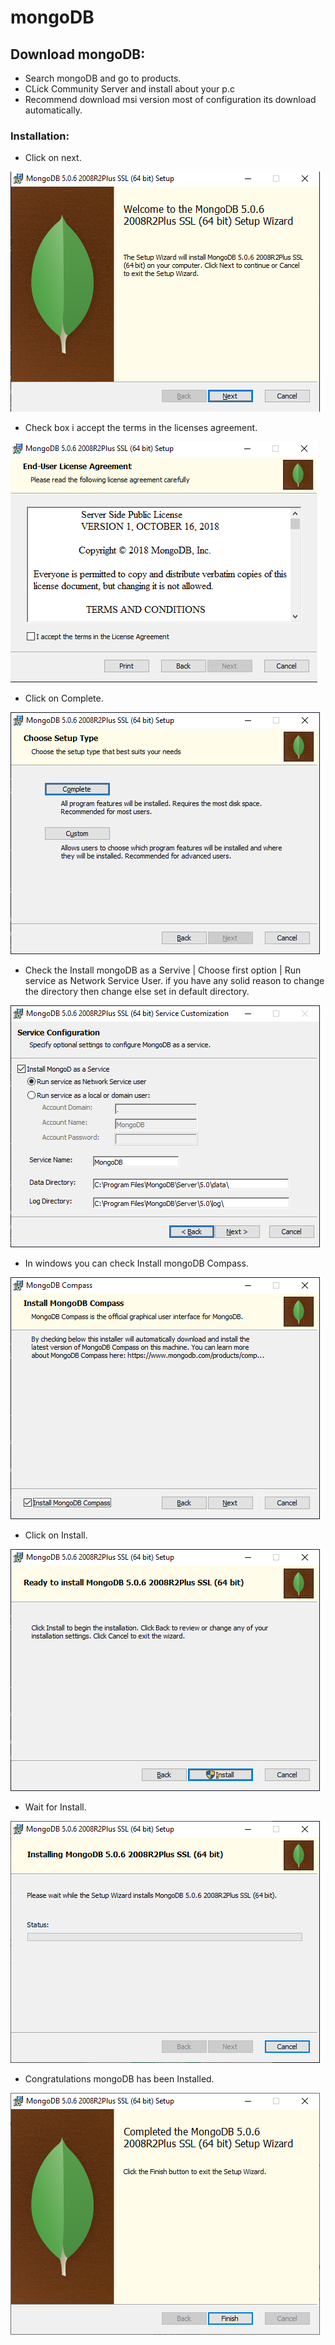 # mongoDB



## Download mongoDB:

- Search mongoDB and go to products.
- CLick Community Server and install about your p.c
- Recommend download msi version most of configuration its download automatically.



### Installation:

- Click on next.
<img src = "./assets/Mi-1.png">

- Check box i accept the terms in the licenses agreement.
<img src = "./assets/Mi-2.png">

- Click on Complete.
<img src = "./assets/Mi-3.png">

- Check the Install mongoDB as a Servive | Choose first option | Run service as Network Service User. if you have any solid reason to change the directory then change else set in default directory.
<img src = "./assets/Mi-4.png">

- In windows you can check Install mongoDB Compass.
<img src = "./assets/Mi-5.png">

- Click on Install.
<img src = "./assets/Mi-6.png">

- Wait for Install.
<img src = "./assets/Mi-7.png">

- Congratulations mongoDB has been Installed.
<img src = "./assets/Mi-8.png">


